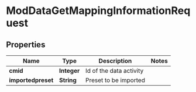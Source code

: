

# ModDataGetMappingInformationRequest


## Properties

| Name | Type | Description | Notes |
|------------ | ------------- | ------------- | -------------|
|**cmid** | **Integer** | Id of the data activity |  |
|**importedpreset** | **String** | Preset to be imported |  |




